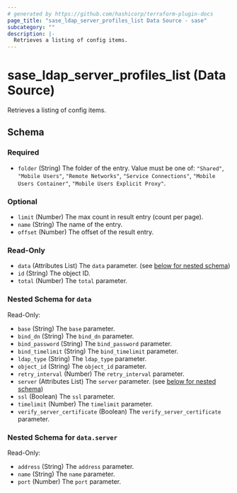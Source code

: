 ```yaml
---
# generated by https://github.com/hashicorp/terraform-plugin-docs
page_title: "sase_ldap_server_profiles_list Data Source - sase"
subcategory: ""
description: |-
  Retrieves a listing of config items.
---
```


# sase_ldap_server_profiles_list (Data Source)

Retrieves a listing of config items.



<!-- schema generated by tfplugindocs -->
## Schema

### Required

- `folder` (String) The folder of the entry. Value must be one of: `"Shared"`, `"Mobile Users"`, `"Remote Networks"`, `"Service Connections"`, `"Mobile Users Container"`, `"Mobile Users Explicit Proxy"`.

### Optional

- `limit` (Number) The max count in result entry (count per page).
- `name` (String) The name of the entry.
- `offset` (Number) The offset of the result entry.

### Read-Only

- `data` (Attributes List) The `data` parameter. (see [below for nested schema](#nestedatt--data))
- `id` (String) The object ID.
- `total` (Number) The `total` parameter.

<a id="nestedatt--data"></a>
### Nested Schema for `data`

Read-Only:

- `base` (String) The `base` parameter.
- `bind_dn` (String) The `bind_dn` parameter.
- `bind_password` (String) The `bind_password` parameter.
- `bind_timelimit` (String) The `bind_timelimit` parameter.
- `ldap_type` (String) The `ldap_type` parameter.
- `object_id` (String) The `object_id` parameter.
- `retry_interval` (Number) The `retry_interval` parameter.
- `server` (Attributes List) The `server` parameter. (see [below for nested schema](#nestedatt--data--server))
- `ssl` (Boolean) The `ssl` parameter.
- `timelimit` (Number) The `timelimit` parameter.
- `verify_server_certificate` (Boolean) The `verify_server_certificate` parameter.

<a id="nestedatt--data--server"></a>
### Nested Schema for `data.server`

Read-Only:

- `address` (String) The `address` parameter.
- `name` (String) The `name` parameter.
- `port` (Number) The `port` parameter.



